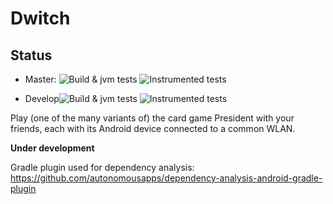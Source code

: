 # Dwitch

## Status
- Master: ![Build & jvm tests](https://github.com/michaelheiniger/dwitchk/actions/workflows/jvm-tests.yml/badge.svg?branch=master) ![Instrumented tests](https://github.com/michaelheiniger/dwitchk/actions/workflows/instrumented-tests.yml/badge.svg?branch=master)

- Develop![Build & jvm tests](https://github.com/michaelheiniger/dwitchk/actions/workflows/jvm-tests.yml/badge.svg?branch=develop) ![Instrumented tests](https://github.com/michaelheiniger/dwitchk/actions/workflows/instrumented-tests.yml/badge.svg?branch=develop)


Play (one of the many variants of) the card game President with your friends, each with its Android device connected to a common WLAN.

**Under development**



Gradle plugin used for dependency analysis: https://github.com/autonomousapps/dependency-analysis-android-gradle-plugin